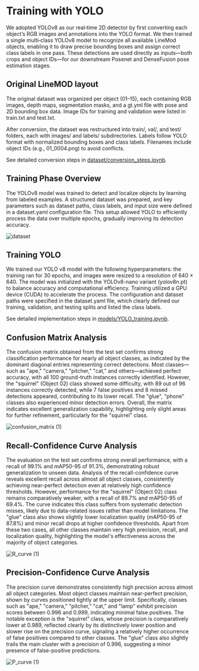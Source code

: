 # Training with YOLO
We adopted YOLOv8 as our real‐time 2D detector by first converting each object’s RGB images and annotations into the YOLO format. We then trained a single multi‐class YOLOv8 model to recognize all available LineMod objects, enabling it to draw precise bounding boxes and assign correct class labels in one pass. These detections are used directly as inputs—both crops and object IDs—for our downstream Posenet and DenseFusion pose estimation stages.

## Original LineMOD layout

The original dataset was organized per object (01–15), each containing RGB images, depth maps, segmentation masks, and a gt.yml file with pose and 2D bounding box data. Image IDs for training and validation were listed in train.txt and test.txt.

After conversion, the dataset was restructured into train/, val/, and test/ folders, each with images/ and labels/ subdirectories. Labels follow YOLO format with normalized bounding boxes and class labels. Filenames include object IDs (e.g., 01_0004.png) to avoid conflicts.

See detailed conversion steps in [dataset/conversion_steps.ipynb](dataset/yolo_conversion_steps.ipynb).

## Training Phase Overview

The YOLOv8 model was trained to detect and localize objects by learning from labeled examples. A structured dataset was prepared, and key parameters such as dataset paths, class labels, and input size were defined in a dataset.yaml configuration file. This setup allowed YOLO to efficiently process the data over multiple epochs, gradually improving its detection accuracy.

![dataset](https://github.com/user-attachments/assets/ff1a067e-254b-4191-8ca8-832da6388ebf)

## Training YOLO

We trained our YOLO v8 model with the following hyperparameters: the training ran for 30 epochs, and images were resized to a resolution of 640 × 640. The model was initialized with the YOLOv8-nano variant (yolov8n.pt) to balance accuracy and computational efficiency. Training utilized a GPU device (CUDA) to accelerate the process. The configuration and dataset paths were specified in the dataset.yaml file, which clearly defined our training, validation, and testing splits and listed the class labels.

See detailed implementation steps in [models/YOLO_training.ipynb](models/YOLO_training.ipynb).

## Confusion Matrix Analysis 

The confusion matrix obtained from the test set confirms strong classification performance for nearly all object classes, as indicated by the dominant diagonal entries representing correct detections. Most classes—such as "ape," "camera," "pitcher," "cat," and others—achieved perfect accuracy, with all 100 ground-truth instances correctly identified. However, the "squirrel" (Object 02) class showed some difficulty, with 89 out of 96 instances correctly detected, while 7 false positives and 8 missed detections appeared, contributing to its lower recall. The "glue", "phone" classes also experienced minor detection errors. Overall, the matrix indicates excellent generalization capability, highlighting only slight areas for further refinement, particularly for the "squirrel" class.

![confusion_matrix (1)](https://github.com/user-attachments/assets/1782f6dc-907f-43f2-8800-17749a339490)

## Recall-Confidence Curve Analysis

The evaluation on the test set confirms strong overall performance, with a recall of 99.1% and mAP50-95 of 91.3%, demonstrating robust generalization to unseen data. Analysis of the recall-confidence curve reveals excellent recall across almost all object classes, consistently achieving near-perfect detection even at relatively high confidence thresholds. However, performance for the "squirrel" (Object 02) class remains comparatively weaker, with a recall of 89.7% and mAP50-95 of 69.4%. The curve indicates this class suffers from systematic detection misses, likely due to data-related issues rather than model limitations. The "glue" class also shows slightly lower localization quality (mAP50-95 of 87.8%) and minor recall drops at higher confidence thresholds. Apart from these two cases, all other classes maintain very high precision, recall, and localization quality, highlighting the model's effectiveness across the majority of object categories. 

![R_curve (1)](https://github.com/user-attachments/assets/a7a2034a-3ea5-4b6c-92bd-f5286771e5a8)

## Precision-Confidence Curve Analysis

The precision curve demonstrates consistently high precision across almost all object categories. Most object classes maintain near-perfect precision, shown by curves positioned tightly at the upper limit. Specifically, classes such as "ape," "camera," "pitcher," "cat," and "lamp" exhibit precision scores between 0.996 and 0.999, indicating minimal false positives. The notable exception is the "squirrel" class, whose precision is comparatively lower at 0.989, reflected clearly by its distinctively lower position and slower rise on the precision curve, signaling a relatively higher occurrence of false positives compared to other classes. The "glue" class also slightly trails the main cluster with a precision of 0.996, suggesting a minor presence of false-positive predictions.

![P_curve (1)](https://github.com/user-attachments/assets/6a88c0d4-5902-45f8-b619-f162d6781701)



